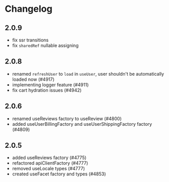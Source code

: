 # Changelog

## 2.0.9
- fix ssr transitions
- fix `sharedRef` nullable assigning

## 2.0.8

- renamed `refreshUser` to `load` in `useUser`, user shouldn't be automatically loaded now (#4917)
- implementing logger feature (#4911)
- fix cart hydration issues (#4942)

## 2.0.6

- renamed useReviews factory to useReview (#4800)
- added useUserBillingFactory and useUserShippingFactory factory (#4809)

## 2.0.5

- added useReviews factory (#4775)
- refactored apiClientFactory (#4777)
- removed useLocale types (#4777)
- created useFacet factory and types (#4853)
